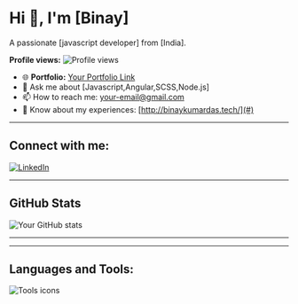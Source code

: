 # Hi 👋, I'm [Binay]

A passionate [javascript developer] from [India].

**Profile views:** ![Profile views](https://komarev.com/ghpvc/?username=binaykumardas&style=flat-square)

- 🌐 **Portfolio:** [Your Portfolio Link](http://binaykumardas.tech/)
- 💬 Ask me about [Javascript,Angular,SCSS,Node.js]
- 📫 How to reach me: [your-email@gmail.com](mailto:binaykumardas96@gmail.com)
- 📄 Know about my experiences: [http://binaykumardas.tech/](#)

---

## Connect with me:
[![LinkedIn](https://img.shields.io/badge/-LinkedIn-blue?style=flat&logo=linkedin)](https://linkedin.com/in/binaykumardas)

---

## GitHub Stats
![Your GitHub stats](https://github-readme-stats.vercel.app/api?username=binaykumardas&show_icons=true&hide_title=true)

---

---

## Languages and Tools:
![Tools icons](https://skillicons.dev/icons?i=typescript,javascript,html,css,angular,expressjs,nodejs)
